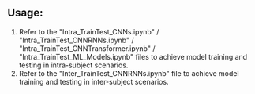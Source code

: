 ## Usage:
1. Refer to the "Intra_TrainTest_CNNs.ipynb" / "Intra_TrainTest_CNNRNNs.ipynb" / "Intra_TrainTest_CNNTransformer.ipynb" / "Intra_TrainTest_ML_Models.ipynb" files to achieve model training and testing in intra-subject scenarios.
2. Refer to the "Inter_TrainTest_CNNRNNs.ipynb" file to achieve model training and testing in inter-subject scenarios.